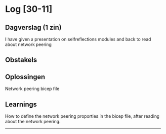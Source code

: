 # Log [30-11]
 
## Dagverslag (1 zin)
I have given a presentation on selfreflections modules and back to read about network peering

## Obstakels
 
## Oplossingen
Network peering bicep file

## Learnings
How to define the network peering proporties in the bicep file, after reading about the network peering.
 
---
